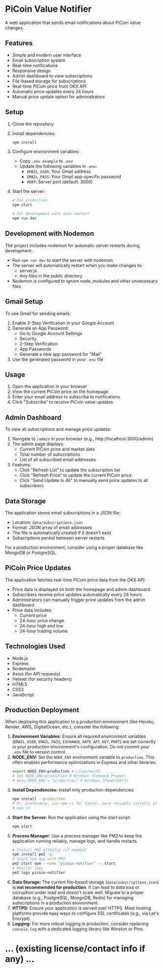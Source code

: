 # PiCoin Value Notifier

A web application that sends email notifications about PiCoin value changes.

## Features

- Simple and modern user interface
- Email subscription system
- Real-time notifications
- Responsive design
- Admin dashboard to view subscriptions
- File-based storage for subscriptions
- Real-time PiCoin price from OKX API
- Automatic price updates every 24 hours
- Manual price update option for administrators

## Setup

1. Clone the repository
2. Install dependencies:
   ```bash
   npm install
   ```
3. Configure environment variables:
   - Copy `.env.example` to `.env`
   - Update the following variables in `.env`:
     - `EMAIL_USER`: Your Gmail address
     - `EMAIL_PASS`: Your Gmail app-specific password
     - `PORT`: Server port (default: 3000)

4. Start the server:
   ```bash
   # For production
   npm start
   
   # For development with auto-restart
   npm run dev
   ```

## Development with Nodemon

The project includes nodemon for automatic server restarts during development:

- Run `npm run dev` to start the server with nodemon
- The server will automatically restart when you make changes to:
  - server.js
  - Any files in the public directory
- Nodemon is configured to ignore node_modules and other unnecessary files

## Gmail Setup

To use Gmail for sending emails:

1. Enable 2-Step Verification in your Google Account
2. Generate an App Password:
   - Go to Google Account Settings
   - Security
   - 2-Step Verification
   - App Passwords
   - Generate a new app password for "Mail"
3. Use the generated password in your `.env` file

## Usage

1. Open the application in your browser
2. View the current PiCoin price on the homepage
3. Enter your email address to subscribe to notifications
4. Click "Subscribe" to receive PiCoin value updates

## Admin Dashboard

To view all subscriptions and manage price updates:

1. Navigate to `/admin` in your browser (e.g., http://localhost:3000/admin)
2. The admin page displays:
   - Current PiCoin price and market data
   - Total number of subscriptions
   - List of all subscribed email addresses
3. Features:
   - Click "Refresh List" to update the subscription list
   - Click "Refresh Price" to update the current PiCoin price
   - Click "Send Update to All" to manually send price updates to all subscribers

## Data Storage

The application stores email subscriptions in a JSON file:

- Location: `data/subscriptions.json`
- Format: JSON array of email addresses
- The file is automatically created if it doesn't exist
- Subscriptions persist between server restarts

For a production environment, consider using a proper database like MongoDB or PostgreSQL.

## PiCoin Price Updates

The application fetches real-time PiCoin price data from the OKX API:

- Price data is displayed on both the homepage and admin dashboard
- Subscribers receive price updates automatically every 24 hours
- Administrators can manually trigger price updates from the admin dashboard
- Price data includes:
  - Current price
  - 24-hour price change
  - 24-hour high and low
  - 24-hour trading volume

## Technologies Used

- Node.js
- Express
- Nodemailer
- Axios (for API requests)
- Helmet (for security headers)
- HTML5
- CSS3
- JavaScript

## Production Deployment

When deploying this application to a production environment (like Heroku, Render, AWS, DigitalOcean, etc.), consider the following:

1.  **Environment Variables:** Ensure all required environment variables (`EMAIL_USER`, `EMAIL_PASS`, `EXCHANGE_RATE_API_KEY`, `PORT`) are set correctly in your production environment's configuration. Do *not* commit your `.env` file to version control.
2.  **NODE_ENV:** Set the `NODE_ENV` environment variable to `production`. This often enables performance optimizations in Express and other libraries.
    ```bash
    export NODE_ENV=production # Linux/macOS
    # set NODE_ENV=production # Windows (Command Prompt)
    # $env:NODE_ENV = "production" # Windows (PowerShell)
    ```
3.  **Install Dependencies:** Install only production dependencies:
    ```bash
    npm install --production 
    # Or, preferably, use npm ci for faster, more reliable installs in CI/CD
    # npm ci 
    ```
4.  **Start the Server:** Run the application using the start script:
    ```bash
    npm start
    ```
5.  **Process Manager:** Use a process manager like PM2 to keep the application running reliably, manage logs, and handle restarts.
    ```bash
    # Install PM2 globally (if needed)
    npm install pm2 -g
    # Start the app with PM2
    pm2 start npm --name "picoin-notifier" -- start 
    # Monitor logs
    pm2 logs picoin-notifier
    ```
6.  **Data Storage:** The current file-based storage (`data/subscriptions.json`) is **not recommended for production**. It can lead to data loss or corruption under load and doesn't scale well. Migrate to a proper database (e.g., PostgreSQL, MongoDB, Redis) for managing subscriptions in a production environment.
7.  **HTTPS:** Ensure your application is served over HTTPS. Most hosting platforms provide easy ways to configure SSL certificates (e.g., via Let's Encrypt).
8.  **Logging:** For more robust logging in production, consider replacing `console.log` with a dedicated logging library like Winston or Pino.

# ... (existing license/contact info if any) ... 